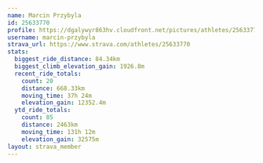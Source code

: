 ```yaml
---
name: Marcin Przybyla
id: 25633770
profile: https://dgalywyr863hv.cloudfront.net/pictures/athletes/25633770/12947173/2/large.jpg
username: marcin-przybyla
strava_url: https://www.strava.com/athletes/25633770
stats:
  biggest_ride_distance: 84.34km
  biggest_climb_elevation_gain: 1926.8m
  recent_ride_totals:
    count: 20
    distance: 668.33km
    moving_time: 37h 24m
    elevation_gain: 12352.4m
  ytd_ride_totals:
    count: 85
    distance: 2463km
    moving_time: 131h 12m
    elevation_gain: 32575m
layout: strava_member
--- 
```

